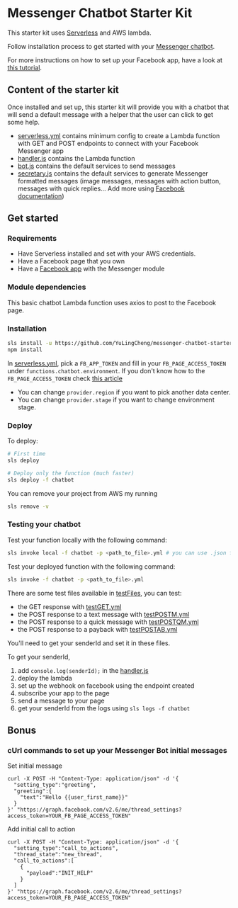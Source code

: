 # Messenger Chatbot Starter Kit

This starter kit uses [Serverless](https://serverless.com/) and AWS lambda.

Follow installation process to get started with your [Messenger chatbot](https://developers.facebook.com/docs/messenger-platform).

For more instructions on how to set up your Facebook app, have a look at [this tutorial](http://www.theodo.fr/blog/2017/02/have-your-mvp-running-in-prod-within-15-minutes-with-serverless/).

## Content of the starter kit

Once installed and set up, this starter kit will provide you with a chatbot that will send a default message with a helper that the user can click to get some help.

+ [serverless.yml](serverless.yml) contains minimum config to create a Lambda function with GET and POST endpoints to connect with your Facebook Messenger app
+ [handler.js](functions/chatbot/handler.js) contains the Lambda function
+ [bot.js](functions/chatbot/services/bot.js) contains the default services to send messages
+ [secretary.js](functions/chatbot/services/secretary.js) contains the default services to generate Messenger formatted messages (image messages, messages with action button, messages with quick replies... Add more using [Facebook documentation](https://developers.facebook.com/docs/messenger-platform/reference/send-api))

## Get started

### Requirements

+ Have Serverless installed and set with your AWS credentials.
+ Have a Facebook page that you own
+ Have a [Facebook app](https://developers.facebook.com/apps/) with the Messenger module

### Module dependencies

This basic chatbot Lambda function uses axios to post to the Facebook page.

### Installation

```bash
sls install -u https://github.com/YuLingCheng/messenger-chatbot-starter-kit -n my-chatbot && cd my-chatbot
npm install
```
In [serverless.yml](serverless.yml), pick a `FB_APP_TOKEN` and fill in your `FB_PAGE_ACCESS_TOKEN` under `functions.chatbot.environment`.
If you don't know how to the `FB_PAGE_ACCESS_TOKEN` check [this article](http://www.theodo.fr/blog/2017/02/have-your-mvp-running-in-prod-within-15-minutes-with-serverless/)

+ You can change `provider.region` if you want to pick another data center.
+ You can change `provider.stage` if you want to change environment stage.

### Deploy

To deploy:
```bash
# First time
sls deploy

# Deploy only the function (much faster)
sls deploy -f chatbot
```

You can remove your project from AWS my running
```bash
sls remove -v
```

### Testing your chatbot

Test your function locally with the following command:
```bash
sls invoke local -f chatbot -p <path_to_file>.yml # you can use .json files as well
```

Test your deployed function with the following command:
```bash
sls invoke -f chatbot -p <path_to_file>.yml
```

There are some test files available in [testFiles](testFiles), you can test:

+ the GET response with [testGET.yml](testFiles/testGET.yml)
+ the POST response to a text message with [testPOSTM.yml](testFiles/testPOSTM.yml)
+ the POST response to a quick message with [testPOSTQM.yml](testFiles/testPOSTQM.yml)
+ the POST response to a payback with [testPOSTAB.yml](testFiles/testPOSTAB.yml)

You'll need to get your senderId and set it in these files.

To get your senderId,

1. add `console.log(senderId);` in the [handler.js](functions/chatbot/handler.js#L20)
1. deploy the lambda
1. set up the webhook on facebook using the endpoint created
1. subscribe your app to the page
1. send a message to your page
1. get your senderId from the logs using `sls logs -f chatbot`

## Bonus

### cUrl commands to set up your Messenger Bot initial messages

Set initial message
```
curl -X POST -H "Content-Type: application/json" -d '{
  "setting_type":"greeting",
  "greeting":{
    "text":"Hello {{user_first_name}}"
  }
}' "https://graph.facebook.com/v2.6/me/thread_settings?access_token=YOUR_FB_PAGE_ACCESS_TOKEN"
```

Add initial call to action
```
curl -X POST -H "Content-Type: application/json" -d '{
  "setting_type":"call_to_actions",
  "thread_state":"new_thread",
  "call_to_actions":[
    {
      "payload":"INIT_HELP"
    }
  ]
}' "https://graph.facebook.com/v2.6/me/thread_settings?access_token=YOUR_FB_PAGE_ACCESS_TOKEN"   
```   
